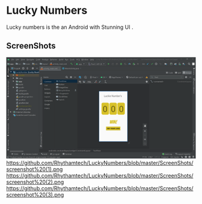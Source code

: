 # Lucky Numbers

Lucky numbers is the an Android with Stunning UI .
## ScreenShots
![android studio screenshot](https://github.com/Rhythamtech/LuckyNumbers/blob/master/ScreenShots/Capture.PNG?raw=true)
https://github.com/Rhythamtech/LuckyNumbers/blob/master/ScreenShots/screenshot%20(1).png
https://github.com/Rhythamtech/LuckyNumbers/blob/master/ScreenShots/screenshot%20(2).png
https://github.com/Rhythamtech/LuckyNumbers/blob/master/ScreenShots/screenshot%20(3).png
